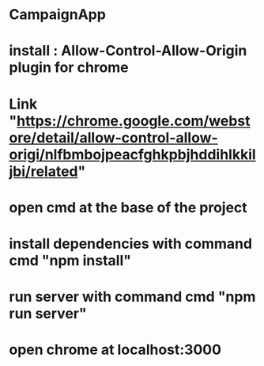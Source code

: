 # CampaignApp


# install : Allow-Control-Allow-Origin plugin for chrome
# Link "https://chrome.google.com/webstore/detail/allow-control-allow-origi/nlfbmbojpeacfghkpbjhddihlkkiljbi/related"
# open cmd at the base of the project
# install dependencies with command cmd "npm install"
# run server with command cmd "npm run server"
# open chrome at localhost:3000

